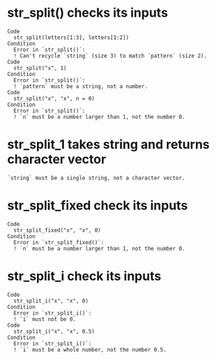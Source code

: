 # str_split() checks its inputs

    Code
      str_split(letters[1:3], letters[1:2])
    Condition
      Error in `str_split()`:
      ! Can't recycle `string` (size 3) to match `pattern` (size 2).
    Code
      str_split("x", 1)
    Condition
      Error in `str_split()`:
      ! `pattern` must be a string, not a number.
    Code
      str_split("x", "x", n = 0)
    Condition
      Error in `str_split()`:
      ! `n` must be a number larger than 1, not the number 0.

# str_split_1 takes string and returns character vector

    `string` must be a single string, not a character vector.

# str_split_fixed check its inputs

    Code
      str_split_fixed("x", "x", 0)
    Condition
      Error in `str_split_fixed()`:
      ! `n` must be a number larger than 1, not the number 0.

# str_split_i check its inputs

    Code
      str_split_i("x", "x", 0)
    Condition
      Error in `str_split_i()`:
      ! `i` must not be 0.
    Code
      str_split_i("x", "x", 0.5)
    Condition
      Error in `str_split_i()`:
      ! `i` must be a whole number, not the number 0.5.

